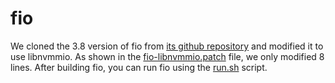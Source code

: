 # fio
We cloned the 3.8 version of fio from [its github repository](https://github.com/axboe/fio/tree/ac694f66968fe7b18c820468abd8333f3df333fb) and modified it to use libnvmmio.
As shown in the [fio-libnvmmio.patch](fio-libnvmmio.patch) file, we only modified 8 lines.
After building fio, you can run fio using the [run.sh](run.sh) script.
